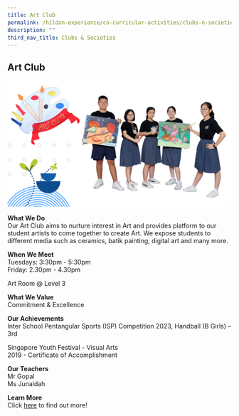 ```yaml
---
title: Art Club
permalink: /hildan-experience/co-curricular-activities/clubs-n-societies/art-club/
description: ""
third_nav_title: Clubs & Societies
---
```

Art Club
--------

![](/images/CCA/Art%20Club%202023.png)

**What We Do** <br>
Our Art Club aims to nurture interest in Art and provides platform to our student artists to come together to create Art. We expose students to different media such as ceramics, batik painting, digital art and many more.

**When We Meet** <br>
Tuesdays: 3:30pm - 5:30pm<br>
Friday: 2.30pm - 4.30pm<br>

Art Room @ Level 3

**What We Value** <br>
Commitment & Excellence

**Our Achievements**<br>
Inter School Pentangular Sports (ISP) Competition 2023, Handball (B Girls) – 3rd 

Singapore Youth Festival - Visual Arts<br>
2019 - Certificate of Accomplishment

**Our Teachers** <br>
Mr Gopal  
Ms Junaidah

**Learn More** <br>
Click&nbsp;[here](/files/CCA/Welcome%20to%20Art%20Club.pdf)&nbsp;to find out more!
